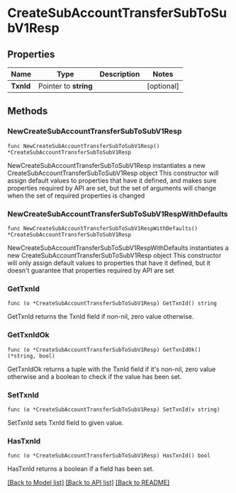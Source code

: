 # CreateSubAccountTransferSubToSubV1Resp

## Properties

Name | Type | Description | Notes
------------ | ------------- | ------------- | -------------
**TxnId** | Pointer to **string** |  | [optional] 

## Methods

### NewCreateSubAccountTransferSubToSubV1Resp

`func NewCreateSubAccountTransferSubToSubV1Resp() *CreateSubAccountTransferSubToSubV1Resp`

NewCreateSubAccountTransferSubToSubV1Resp instantiates a new CreateSubAccountTransferSubToSubV1Resp object
This constructor will assign default values to properties that have it defined,
and makes sure properties required by API are set, but the set of arguments
will change when the set of required properties is changed

### NewCreateSubAccountTransferSubToSubV1RespWithDefaults

`func NewCreateSubAccountTransferSubToSubV1RespWithDefaults() *CreateSubAccountTransferSubToSubV1Resp`

NewCreateSubAccountTransferSubToSubV1RespWithDefaults instantiates a new CreateSubAccountTransferSubToSubV1Resp object
This constructor will only assign default values to properties that have it defined,
but it doesn't guarantee that properties required by API are set

### GetTxnId

`func (o *CreateSubAccountTransferSubToSubV1Resp) GetTxnId() string`

GetTxnId returns the TxnId field if non-nil, zero value otherwise.

### GetTxnIdOk

`func (o *CreateSubAccountTransferSubToSubV1Resp) GetTxnIdOk() (*string, bool)`

GetTxnIdOk returns a tuple with the TxnId field if it's non-nil, zero value otherwise
and a boolean to check if the value has been set.

### SetTxnId

`func (o *CreateSubAccountTransferSubToSubV1Resp) SetTxnId(v string)`

SetTxnId sets TxnId field to given value.

### HasTxnId

`func (o *CreateSubAccountTransferSubToSubV1Resp) HasTxnId() bool`

HasTxnId returns a boolean if a field has been set.


[[Back to Model list]](../README.md#documentation-for-models) [[Back to API list]](../README.md#documentation-for-api-endpoints) [[Back to README]](../README.md)


